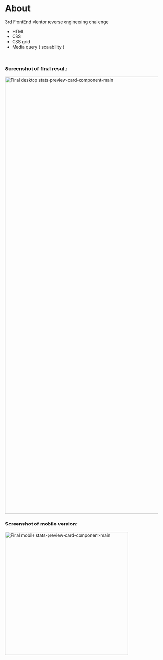 # About
3rd FrontEnd Mentor reverse engineering challenge 

* HTML
* CSS
* CSS grid
* Media query ( scalability )

<br />

### Screenshot of final result:
<img width="1440" alt="Final desktop stats-preview-card-component-main" src="https://user-images.githubusercontent.com/94437215/145973284-9323d9de-5a08-4d87-b037-8dee964a899a.png">

### Screenshot of mobile version:
<img width="405" alt="Final mobile stats-preview-card-component-main" src="https://user-images.githubusercontent.com/94437215/145973311-d4474d7f-8b97-4f50-becd-8f437e73b4df.png">
